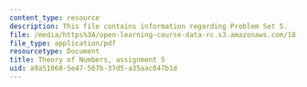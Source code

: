 ```yaml
---
content_type: resource
description: This file contains information regarding Problem Set 5.
file: /media/https%3A/open-learning-course-data-rc.s3.amazonaws.com/18-781-theory-of-numbers-spring-2012/a9a510685e47567b37d5a35aac047b1d_MIT18_781S12_pset5.pdf
file_type: application/pdf
resourcetype: Document
title: Theory of Numbers, assignment 5
uid: a9a51068-5e47-567b-37d5-a35aac047b1d
---
```

